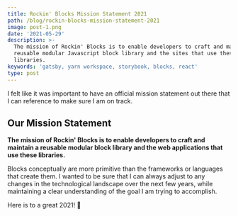 ```yaml
---
title: Rockin' Blocks Mission Statement 2021
path: /blog/rockin-blocks-mission-statement-2021
image: post-1.png
date: '2021-05-29'
description: >-
  The mission of Rockin' Blocks is to enable developers to craft and maintain a
  reusable modular Javascript block library and the sites that use these
  libraries.
keywords: 'gatsby, yarn workspace, storybook, blocks, react'
type: post
---
```

I felt like it was important to have an official mission statement out there that I can reference to make sure I am on track.

## Our Mission Statement

**The mission of Rockin' Blocks is to enable developers to craft and maintain a reusable modular block library and the web applications that use these libraries.**

Blocks conceptually are more primitive than the frameworks or languages that create them. I wanted to be sure that I can always adjust to any changes in the technological landscape over the next few years, while maintaining a clear understanding of the goal I am trying to accomplish.  
  
Here is to a great 2021! 🎸